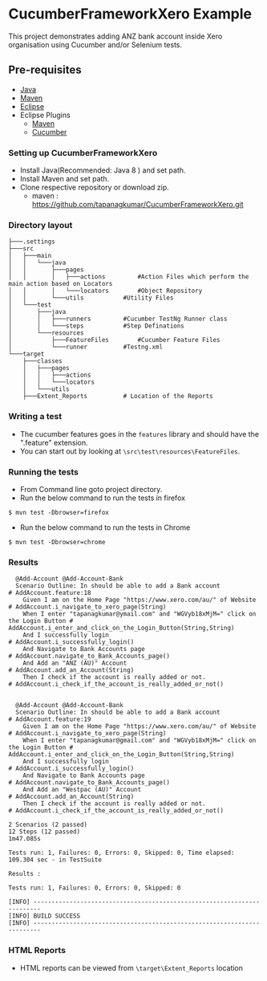 # CucumberFrameworkXero Example

This project demonstrates adding ANZ bank account inside Xero organisation using Cucumber and/or Selenium tests.

## Pre-requisites

- <a href="https://java.com/en/download/manual.jsp" target="_blank">Java</a>
- <a href="https://maven.apache.org/download.cgi" target="_blank">Maven</a>
- <a href="https://eclipse.org/downloads/" target="_blank">Eclipse</a>
- Eclipse Plugins
  - <a href="http://download.eclipse.org/technology/m2e/releases/1.4" target="_blank">Maven</a> 
  - <a href="http://cucumber.github.io/cucumber-eclipse/update-site/" target="_blank">Cucumber</a>
  
  
 ### Setting up CucumberFrameworkXero
- Install Java(Recommended: Java 8 ) and set path.
- Install Maven and set path.
- Clone respective repository or download zip.
	- maven : https://github.com/tapanagkumar/CucumberFrameworkXero.git


 ### Directory layout
```
├───.settings
├───src
│   ├───main
│   │   └───java
│   │       ├───pages
│   │       │   ├───actions        	#Action Files which perform the main action based on Locators
│   │       │   └───locators		#Object Repository
│   │       └───utils			#Utility Files
│   └───test
│       ├───java
│       │   ├───runners			#Cucumber TestNg Runner class
│       │   └───steps			#Step Definations
│       └───resources
│           ├───FeatureFiles		#Cucumber Feature Files 
│           └───runner			#Testng.xml
└───target
    ├───classes
    │   ├───pages
    │   │   ├───actions
    │   │   └───locators
    │   └───utils
    ├───Extent_Reports			# Location of the Reports
```
    
 ### Writing a test

- The cucumber features goes in the `features` library and should have the ".feature" extension.
- You can start out by looking at `\src\test\resources\FeatureFiles`.

### Running the tests

- From Command line goto project directory.
- Run the below command to run the tests in firefox

`$ mvn test -Dbrowser=firefox`

- Run the below command to run the tests in Chrome

`$ mvn test -Dbrowser=chrome`


### Results

```
  @Add-Account @Add-Account-Bank
  Scenario Outline: In should be able to add a Bank account                            # AddAccount.feature:18
    Given I am on the Home Page "https://www.xero.com/au/" of Website                  # AddAccount.i_navigate_to_xero_page(String)
    When I enter "tapanagkumar@ymail.com" and "WGVyb18xMjM=" click on the Login Button # AddAccount.i_enter_and_click_on_the_Login_Button(String,String)
    And I successfully login                                                           # AddAccount.i_successfully_login()
    And Navigate to Bank Accounts page                                                 # AddAccount.navigate_to_Bank_Accounts_page()
    And Add an "ANZ (AU)" Account                                                      # AddAccount.add_an_Account(String)
    Then I check if the account is really added or not.                                # AddAccount.i_check_if_the_account_is_really_added_or_not()


  @Add-Account @Add-Account-Bank
  Scenario Outline: In should be able to add a Bank account                            # AddAccount.feature:19
    Given I am on the Home Page "https://www.xero.com/au/" of Website                  # AddAccount.i_navigate_to_xero_page(String)
    When I enter "tapanagkumar@gmail.com" and "WGVyb18xMjM=" click on the Login Button # AddAccount.i_enter_and_click_on_the_Login_Button(String,String)
    And I successfully login                                                           # AddAccount.i_successfully_login()
    And Navigate to Bank Accounts page                                                 # AddAccount.navigate_to_Bank_Accounts_page()
    And Add an "Westpac (AU)" Account                                                  # AddAccount.add_an_Account(String)
    Then I check if the account is really added or not.                                # AddAccount.i_check_if_the_account_is_really_added_or_not()

2 Scenarios (2 passed)
12 Steps (12 passed)
1m47.085s

Tests run: 1, Failures: 0, Errors: 0, Skipped: 0, Time elapsed: 109.304 sec - in TestSuite

Results :

Tests run: 1, Failures: 0, Errors: 0, Skipped: 0

[INFO] ------------------------------------------------------------------------
[INFO] BUILD SUCCESS
[INFO] ------------------------------------------------------------------------
```

### HTML Reports

- HTML reports can be viewed from `\target\Extent_Reports` location
